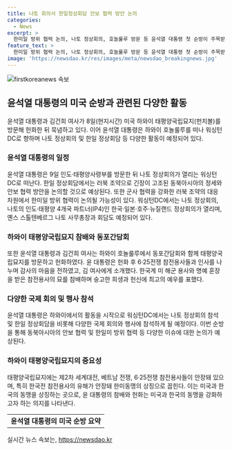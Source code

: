 ```yaml
---
title: 나토 회의서 한일정상회담 안보 협력 방안 논의
categories:
  - News
excerpt: >
  한미일 방위 협력 논의, 나토 정상회의, 호놀룰루 방문 등 윤석열 대통령 첫 순방이 주목받고 있다. 윤 대통령 부부는 하와이 태평양국립묘지를 찾아 헌화하고 동포 간담회에 참석했다. 이어 한일 정상회담과 양자 회담이 예정되어 있으며, 나토 정상회의와 한국·일본·호주·뉴질랜드 정상회의가 열릴 예정이다. 한미일 방위 협력을 강화한 러북 조약의 대응 차원에서 한일 협력이 논의될 전망이다. 윤 대통령 부부는 6·25전쟁 참전용사들을 격려하며 현지에서 큰 호응을 얻었다.
feature_text: >
  한미일 방위 협력 논의, 나토 정상회의, 호놀룰루 방문 등 윤석열 대통령 첫 순방이 주목받고 있다. 윤 대통령 부부는 하와이 태평양국립묘지를 찾아 헌화하고 동포 간담회에 참석했다. 이어 한일 정상회담과 양자 회담이 예정되어 있으며, 나토 정상회의와 한국·일본·호주·뉴질랜드 정상회의가 열릴 예정이다. 한미일 방위 협력을 강화한 러북 조약의 대응 차원에서 한일 협력이 논의될 전망이다. 윤 대통령 부부는 6·25전쟁 참전용사들을 격려하며 현지에서 큰 호응을 얻었다.
image: 'https://newsdao.kr/res/images/meta/newsdao_breakingnews.jpg'
---
```


<p><img src="https://newsdao.kr/res/images/meta/newsdao_breakingnews.jpg" alt="firstkoreanews 속보" /></p>

<h2 data-ke-size="size26">윤석열 대통령의 미국 순방과 관련된 다양한 활동</h2>

<p data-ke-size="size16">윤석열 대통령과 김건희 여사가 8일(현지시간) 미국 하와이 태평양국립묘지(펀치볼)를 방문해 헌화한 뒤 묵념하고 있다. 이어 윤석열 대통령은 하와이 호놀룰루를 떠나 워싱턴DC로 향하며 나토 정상회의 및 한일 정상회담 등 다양한 활동이 예정되어 있다.</p>

<h3 data-ke-size="size24">윤석열 대통령의 일정</h3>

<p data-ke-size="size16">윤석열 대통령은 9일 인도·태평양사령부를 방문한 뒤 나토 정상회의가 열리는 워싱턴DC로 떠난다. 한일 정상회담에서는 러북 조약으로 긴장이 고조된 동북아시아의 정세와 안보 협력 방안을 논의할 것으로 예상된다. 또한 군사 협력을 강화한 러북 조약의 대응 차원에서 한미일 방위 협력이 논의될 가능성이 있다. 워싱턴DC에서는 나토 정상회의, 나토의 인도·태평양 4개국 파트너(IP4)인 한국·일본·호주·뉴질랜드 정상회의가 열리며, 옌스 스톨텐베르그 나토 사무총장과 회담도 예정되어 있다.</p>

<h3 data-ke-size="size24">하와이 태평양국립묘지 참배와 동포간담회</h3>

<p data-ke-size="size16">또한 윤석열 대통령과 김건희 여사는 하와이 호놀룰루에서 동포간담회와 함께 태평양국립묘지를 방문하고 헌화하였다. 윤 대통령은 헌화 후 6·25전쟁 참전용사들과 인사를 나누며 감사의 마음을 전하였고, 김 여사에게 소개했다. 한국계 미 해군 용사와 명예 훈장을 받은 참전용사의 묘를 참배하며 숭고한 희생과 헌신에 최고의 예우를 표했다.</p>

<h3 data-ke-size="size24">다양한 국제 회의 및 행사 참석</h3>

<p data-ke-size="size16">윤석열 대통령은 하와이에서의 활동을 시작으로 워싱턴DC에서는 나토 정상회의 참석 및 한일 정상회담을 비롯해 다양한 국제 회의와 행사에 참석하게 될 예정이다. 이번 순방을 통해 동북아시아의 안보 협력 및 한일미 방위 협력 등 다양한 이슈에 대한 논의가 예상된다.</p>

<h3 data-ke-size="size24">하와이 태평양국립묘지의 중요성</h3>

<p data-ke-size="size16">태평양국립묘지에는 제2차 세계대전, 베트남 전쟁, 6·25전쟁 참전용사들이 안장돼 있으며, 특히 한국전 참전용사의 유해가 안장돼 한미동맹의 상징으로 꼽힌다. 이는 미국과 한국의 동맹을 상징하는 곳으로, 윤 대통령의 참배와 헌화는 미국과 한국의 동맹을 강화하고자 하는 의지를 나타낸다.</p>

<p data-ke-size="size16"></p>

<table>
    <tbody>
        <tr>
            <td style="text-align: center; height: 17px;"><b>윤석열 대통령의 미국 순방 요약</b></td>
        </tr>
    </tbody>
</table>

<p data-ke-size="size16"></p>
실시간 뉴스 속보는, <a href="https://newsdao.kr" rel="dofollow">https://newsdao.kr</a>


